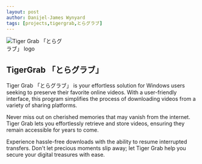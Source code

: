 ```yaml
---
layout: post
author: Danijel-James Wynyard
tags: [projects,tigergrab,とらグラブ]
---
```

<img src="/assets/images/wanderconnect/tiger_grab.png" style="max-width: 30%;" alt="Tiger Grab 「とらグラブ」 logo" />

## TigerGrab 「とらグラブ」

Tiger Grab 「とらグラブ」 is your effortless solution for Windows users seeking to preserve their favorite online videos. With a user-friendly interface, this program simplifies the process of downloading videos from a variety of sharing platforms.

Never miss out on cherished memories that may vanish from the internet. Tiger Grab lets you effortlessly retrieve and store videos, ensuring they remain accessible for years to come.

Experience hassle-free downloads with the ability to resume interrupted transfers. Don't let precious moments slip away; let Tiger Grab help you secure your digital treasures with ease.